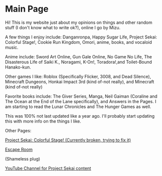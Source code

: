 # Main Page

Hi! This is my website just about my opinions on things and other random stuff (I don't know what to write ok?), online I go by Mizu.

A few things I enjoy include: Danganronpa, Happy Sugar Life, Project Sekai: Colorful Stage!, Cookie Run Kingdom, Omori, anime, books, and vocaloid music.

Anime include: 
Sword Art Online, Gun Gale Online, No Game No Life, The Disasterous Life of Saiki K., Noragami, K-On!, Toradora!,and Toilet-Bound Hanako-kun.

Other games I like:
Roblox (Specifically Flicker, 3008, and Dead Silence), Minecraft Dungeons, Honkai Impact 3rd (kind of-not really), and Minecraft (kind of-not really)

Favorite books include:
The Giver Series, Manga, Neil Gaiman (Coraline and The Ocean at the End of the Lane specifically), and Answers in the Pages. 
I am starting to read the Lunar Chronicles and The Hunger Games as well.


This was 100% not last updated like a year ago.
I'll probably start updating this with more info on the things I like.

Other Pages:

[Project Sekai: Colorful Stage! (Currently broken, trying to fix it)](adaeris.github.io/puroseka.md/index.html#)

[Escape Room](https://adaeris.github.io/mars/index.html#)

(Shameless plug)

[YouTube Channel for Project Sekai content](https://www.youtube.com/channel/UCq5-z3X0Za-oR4l0Rpgyrqg)
